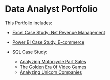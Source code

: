 # Data Analyst Portfolio

This Portfolio includes:

- [Excel Case Study: Net Revenue Management](./excel/doc.md)

- [Power BI Case Study: E-commerce](./powerbi/doc.md)

- SQL Case Study:
    - [Analyzing Motorcycle Part Sales](./sql/docs/motorcycle.md)
    - [The Golden Era Of Video Games](./sql/docs/video_game.md)
    - [Analyzing Unicorn Companies](./sql/docs/unicorn_company.md)

